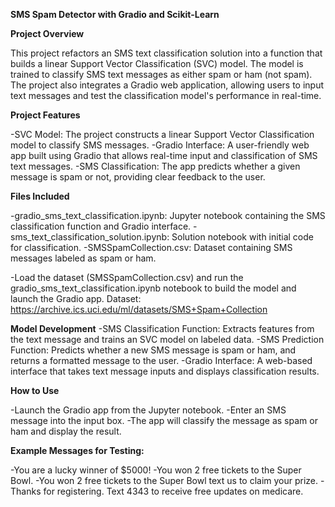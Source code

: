 **SMS Spam Detector with Gradio and Scikit-Learn**

**Project Overview**

This project refactors an SMS text classification solution into a function that builds a linear Support Vector Classification (SVC) model. The model is trained to classify SMS text messages as either spam or ham (not spam). The project also integrates a Gradio web application, allowing users to input text messages and test the classification model's performance in real-time.

**Project Features**

-SVC Model: The project constructs a linear Support Vector Classification model to classify SMS messages.
-Gradio Interface: A user-friendly web app built using Gradio that allows real-time input and classification of SMS text messages.
-SMS Classification: The app predicts whether a given message is spam or not, providing clear feedback to the user.

**Files Included**

-gradio_sms_text_classification.ipynb: Jupyter notebook containing the SMS classification function and Gradio interface.
-sms_text_classification_solution.ipynb: Solution notebook with initial code for classification.
-SMSSpamCollection.csv: Dataset containing SMS messages labeled as spam or ham.

-Load the dataset (SMSSpamCollection.csv) and run the gradio_sms_text_classification.ipynb notebook to build the model and launch the Gradio app. Dataset: https://archive.ics.uci.edu/ml/datasets/SMS+Spam+Collection

**Model Development**
-SMS Classification Function: Extracts features from the text message and trains an SVC model on labeled data.
-SMS Prediction Function: Predicts whether a new SMS message is spam or ham, and returns a formatted message to the user.
-Gradio Interface: A web-based interface that takes text message inputs and displays classification results.

**How to Use**

-Launch the Gradio app from the Jupyter notebook.
-Enter an SMS message into the input box.
-The app will classify the message as spam or ham and display the result.

**Example Messages for Testing:**

-You are a lucky winner of $5000!
-You won 2 free tickets to the Super Bowl.
-You won 2 free tickets to the Super Bowl text us to claim your prize.
-Thanks for registering. Text 4343 to receive free updates on medicare.
